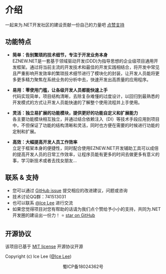 # 介绍

一起来为.NET开发社区的建设贡献一份自己的力量吧  <a class="github-button" href="https://github.com/eznew-net/EZNEW.Develop" data-icon="octicon-star" data-show-count="true" aria-label="Star jhildenbiddle/docsify-themeable on GitHub">点赞支持</a>

## 功能特点

- **简单：告别繁琐的技术细节，专注于开发业务本身**<br>
  EZNEW.NET是一套基于领域驱动开发(DDD)为指导思想的企业级项目通用开发框架。通过将当前主流的开发技术和最佳的开发实践相结合，将开发中常见且严重影响开发效率的繁琐技术细节进行了模块化的封装，让开发人员能将更多更多精力聚焦在系统业务的分析中去，快速开发出高质量的应用程序。

- **易用：零使用门槛，让各级开发人员都能快速上手**<br>
  代码实现简单，项目结构清晰，去除复杂难懂的过度设计，以回归到最熟悉的开发模式的方式让开发人员能快速的了解整个使用流程并上手使用。

- **灵活：独立易扩展的功能模块，提供更好的功能自定义和扩展能力**<br>
  各主要功能模块相互独立，并通过结合依赖注入（DI）等技术手段应用到项目中，不但保证了功能的结构清晰和灵活，同时也方便在需要的时候进行功能的定制和扩展。

- **高效：大幅提高开发人员工作效率**<br>
  立足于框架本身的便捷性，同时配合使用EZNEW.NET开发辅助工具可以成倍的提高开发人员的日常工作效率，让程序员能有更多的时间去做更多有意义的事，学习新技术或者去找女朋友...

## 联系 & 支持

- 您可以通过 [GitHub issue](https://github.com/eznew-net/Docs/issues) 提交相应的改进建议，问题或咨询
- 技术讨论QQ群：741513031
- 也可以联系 [@Ice Lee](https://github.com/lidingbin) 进行交流
- 如果您觉得项目对您有帮助的话请为我们点个赞给予小小的支持，共同为.NET开发圈的建设出一份力！ ⭐️ [star on GitHub](https://github.com/eznew-net/EZNEW.Develop)

## 开源协议

该项目已基于 [MIT license](https://github.com/eznew-net/Docs/blob/master/LICENSE) 开源协议开源

Copyright (c) Ice Lee ([@Ice Lee](https://github.com/lidingbin))

<!-- GitHub Buttons -->
<script async defer src="https://buttons.github.io/buttons.js"></script>

<center>蜀ICP备18024362号</center>